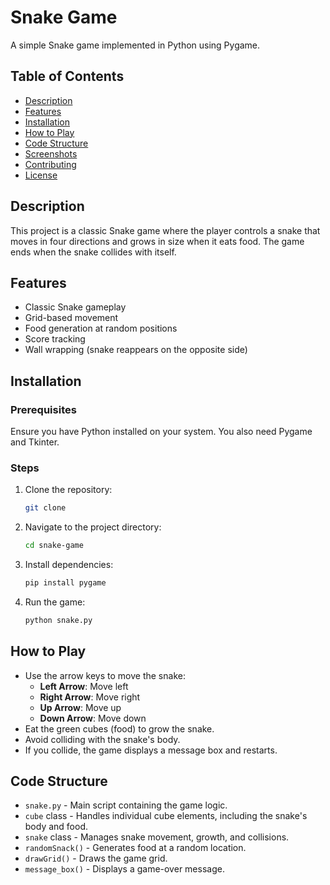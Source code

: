 # Snake Game

A simple Snake game implemented in Python using Pygame.

## Table of Contents
- [Description](#description)
- [Features](#features)
- [Installation](#installation)
- [How to Play](#how-to-play)
- [Code Structure](#code-structure)
- [Screenshots](#screenshots)
- [Contributing](#contributing)
- [License](#license)

## Description
This project is a classic Snake game where the player controls a snake that moves in four directions and grows in size when it eats food. The game ends when the snake collides with itself.

## Features
- Classic Snake gameplay
- Grid-based movement
- Food generation at random positions
- Score tracking
- Wall wrapping (snake reappears on the opposite side)

## Installation
### Prerequisites
Ensure you have Python installed on your system. You also need Pygame and Tkinter.

### Steps
1. Clone the repository:
   ```bash
   git clone
   ```
2. Navigate to the project directory:
   ```bash
   cd snake-game
   ```
3. Install dependencies:
   ```bash
   pip install pygame
   ```
4. Run the game:
   ```bash
   python snake.py
   ```

## How to Play
- Use the arrow keys to move the snake:
  - **Left Arrow**: Move left
  - **Right Arrow**: Move right
  - **Up Arrow**: Move up
  - **Down Arrow**: Move down
- Eat the green cubes (food) to grow the snake.
- Avoid colliding with the snake's body.
- If you collide, the game displays a message box and restarts.

## Code Structure
- `snake.py` - Main script containing the game logic.
- `cube` class - Handles individual cube elements, including the snake's body and food.
- `snake` class - Manages snake movement, growth, and collisions.
- `randomSnack()` - Generates food at a random location.
- `drawGrid()` - Draws the game grid.
- `message_box()` - Displays a game-over message.

